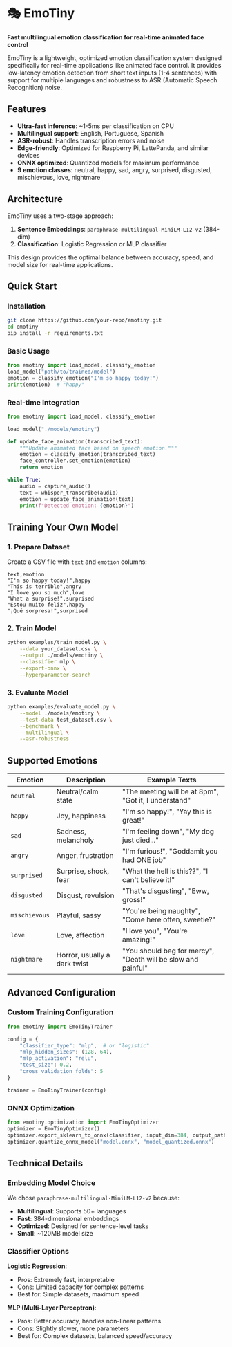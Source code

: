 # 🎭 EmoTiny

**Fast multilingual emotion classification for real-time animated face control**

EmoTiny is a lightweight, optimized emotion classification system designed specifically for real-time applications like animated face control. It provides low-latency emotion detection from short text inputs (1-4 sentences) with support for multiple languages and robustness to ASR (Automatic Speech Recognition) noise.

## Features

- **Ultra-fast inference**: ~1-5ms per classification on CPU
- **Multilingual support**: English, Portuguese, Spanish
- **ASR-robust**: Handles transcription errors and noise
- **Edge-friendly**: Optimized for Raspberry Pi, LattePanda, and similar devices
- **ONNX optimized**: Quantized models for maximum performance
- **9 emotion classes**: neutral, happy, sad, angry, surprised, disgusted, mischievous, love, nightmare

## Architecture

EmoTiny uses a two-stage approach:
1. **Sentence Embeddings**: `paraphrase-multilingual-MiniLM-L12-v2` (384-dim)
2. **Classification**: Logistic Regression or MLP classifier

This design provides the optimal balance between accuracy, speed, and model size for real-time applications.

## Quick Start

### Installation

```bash
git clone https://github.com/your-repo/emotiny.git
cd emotiny
pip install -r requirements.txt
```

### Basic Usage

```python
from emotiny import load_model, classify_emotion
load_model("path/to/trained/model")
emotion = classify_emotion("I'm so happy today!")
print(emotion)  # "happy"
```

### Real-time Integration

```python
from emotiny import load_model, classify_emotion

load_model("./models/emotiny")

def update_face_animation(transcribed_text):
    """Update animated face based on speech emotion."""
    emotion = classify_emotion(transcribed_text)
    face_controller.set_emotion(emotion)
    return emotion

while True:
    audio = capture_audio()
    text = whisper_transcribe(audio)
    emotion = update_face_animation(text)
    print(f"Detected emotion: {emotion}")
```

## Training Your Own Model

### 1. Prepare Dataset

Create a CSV file with `text` and `emotion` columns:

```csv
text,emotion
"I'm so happy today!",happy
"This is terrible",angry
"I love you so much",love
"What a surprise!",surprised
"Estou muito feliz",happy
"¡Qué sorpresa!",surprised
```

### 2. Train Model

```bash
python examples/train_model.py \
    --data your_dataset.csv \
    --output ./models/emotiny \
    --classifier mlp \
    --export-onnx \
    --hyperparameter-search
```

### 3. Evaluate Model

```bash
python examples/evaluate_model.py \
    --model ./models/emotiny \
    --test-data test_dataset.csv \
    --benchmark \
    --multilingual \
    --asr-robustness
```

## Supported Emotions

| Emotion | Description | Example Texts |
|---------|-------------|---------------|
| `neutral` | Neutral/calm state | "The meeting will be at 8pm", "Got it, I understand" |
| `happy` | Joy, happiness | "I'm so happy!", "Yay this is great!" |
| `sad` | Sadness, melancholy | "I'm feeling down", "My dog just died..." |
| `angry` | Anger, frustration | "I'm furious!", "Goddamit you had ONE job" |
| `surprised` | Surprise, shock, fear | "What the hell is this??", "I can't believe it!" |
| `disgusted` | Disgust, revulsion | "That's disgusting", "Eww, gross!" |
| `mischievous` | Playful, sassy | "You're being naughty", "Come here often, sweetie?" |
| `love` | Love, affection | "I love you", "You're amazing!" |
| `nightmare` | Horror, usually a dark twist | "You should beg for mercy", "Death will be slow and painful" |

## Advanced Configuration

### Custom Training Configuration

```python
from emotiny import EmoTinyTrainer

config = {
    "classifier_type": "mlp",  # or "logistic"
    "mlp_hidden_sizes": (128, 64),
    "mlp_activation": "relu",
    "test_size": 0.2,
    "cross_validation_folds": 5
}

trainer = EmoTinyTrainer(config)
```

### ONNX Optimization

```python
from emotiny.optimization import EmoTinyOptimizer
optimizer = EmoTinyOptimizer()
optimizer.export_sklearn_to_onnx(classifier, input_dim=384, output_path="model.onnx")
optimizer.quantize_onnx_model("model.onnx", "model_quantized.onnx")
```

## Technical Details

### Embedding Model Choice

We chose `paraphrase-multilingual-MiniLM-L12-v2` because:
- **Multilingual**: Supports 50+ languages
- **Fast**: 384-dimensional embeddings
- **Optimized**: Designed for sentence-level tasks
- **Small**: ~120MB model size

### Classifier Options

**Logistic Regression**:
- Pros: Extremely fast, interpretable
- Cons: Limited capacity for complex patterns
- Best for: Simple datasets, maximum speed

**MLP (Multi-Layer Perceptron)**:
- Pros: Better accuracy, handles non-linear patterns
- Cons: Slightly slower, more parameters
- Best for: Complex datasets, balanced speed/accuracy